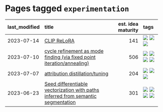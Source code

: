 # Pages tagged `experimentation`

|last_modified|title|est. idea maturity|tags
|:---|:---|---:|:---|
|2023-07-14|[CLIP ReLoRA](../clip_relora.md)|141|[![](https://img.shields.io/badge/tag-experimentation-752fd7)](../tags/experimentation.md) [![](https://img.shields.io/badge/tag-open_source-9c3a4a)](../tags/open_source.md) [![](https://img.shields.io/badge/tag-publication-1eefac)](../tags/publication.md)|
|2023-07-10|[cycle refinement as mode finding (via fixed point iteration/annealing)](../cycle_refinement_as_modefinding.md)|506|[![](https://img.shields.io/badge/tag-experimentation-752fd7)](../tags/experimentation.md) [![](https://img.shields.io/badge/tag-publication-1eefac)](../tags/publication.md) [![](https://img.shields.io/badge/tag-text2image-8e95e2)](../tags/text2image.md) [![](https://img.shields.io/badge/tag-text2video-be4650)](../tags/text2video.md)|
|2023-07-07|[attribution distillation/tuning](../attribution_tuning.md)|204|[![](https://img.shields.io/badge/tag-experimentation-752fd7)](../tags/experimentation.md) [![](https://img.shields.io/badge/tag-model_compression-1dc0d1)](../tags/model_compression.md) [![](https://img.shields.io/badge/tag-publication-1eefac)](../tags/publication.md)|
|2023-06-23|[Seed differentiable vectorization with paths inferred from semantic segmentation](../vectorize_anything.md)|301|[![](https://img.shields.io/badge/tag-experimentation-752fd7)](../tags/experimentation.md) [![](https://img.shields.io/badge/tag-segmentation-96bcc)](../tags/segmentation.md) [![](https://img.shields.io/badge/tag-svg-77485f)](../tags/svg.md) [![](https://img.shields.io/badge/tag-tooling-82d6e)](../tags/tooling.md)|